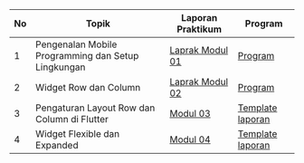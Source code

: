 | No | Topik | Laporan Praktikum | Program |
|---|---|---|---|
| 1 | Pengenalan Mobile Programming dan Setup Lingkungan | [Laprak Modul 01]([https://github.com/kharismarmdhn/MobileProgramming_107/blob/Modul-1/230605110107_Kharisma%20Romadhon_Laporan%20Praktikum%20Md1_Kelas%20E.pdf]) | [Program]([https://github.com/kharismarmdhn/MobileProgramming_107/blob/Modul-1/main.dart]) |
| 2 | Widget Row dan Column | [Laprak Modul 02](-) | [Program](-) |
| 3 | Pengaturan Layout Row dan Column di Flutter | [Modul 03](https://github.com/uqifumi/uqifumi/blob/main/Modul%2003.pdf) | [Template laporan](https://github.com/uqifumi/uqifumi/blob/main/Template%20Laporan.docx) |
| 4 | Widget Flexible dan Expanded | [Modul 04](https://github.com/uqifumi/uqifumi/blob/main/Modul%2004.pdf) | [Template laporan](https://github.com/uqifumi/uqifumi/blob/main/Template%20Laporan.docx) |
